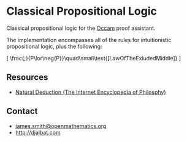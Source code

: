 # Classical Propositional Logic

Classical propositional logic for the [Occam](http://djalbat.com/occam) proof assistant.

The implementation encompasses all of the rules for intuitionistic propositional logic, plus the following:

\[
\frac{\;}{P\lor\neg{P}}\quad\small\text{[LawOfTheExludedMiddle]}
\]

## Resources

* [Natural Deduction (The Internet Encyclopedia of Philosphy)](http://www.iep.utm.edu/nat-ded/#H4)

## Contact

* james.smith@openmathematics.org
* http://djalbat.com
